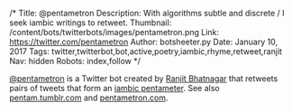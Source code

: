/*
Title: @pentametron
Description: With algorithms subtle and discrete / I seek iambic writings to retweet.
Thumbnail: /content/bots/twitterbots/images/pentametron.png
Link: https://twitter.com/pentametron
Author: botsheeter.py
Date: January 10, 2017
Tags: twitter,twitterbot,bot,active,poetry,iambic,rhyme,retweet,ranjit
Nav: hidden
Robots: index,follow
*/

[@pentametron](https://twitter.com/pentametron) is a Twitter bot created by [Ranjit Bhatnagar](https://twitter.com/ranjit) that retweets pairs of tweets that form an [iambic pentameter](https://en.wikipedia.org/wiki/Iambic_pentameter). See also [pentam.tumblr.com](http://pentam.tumblr.com/) and [pentametron.com](http://pentametron.com/).

